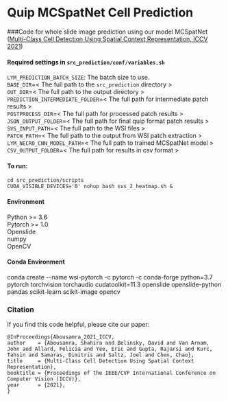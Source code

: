 # Quip MCSpatNet Cell Prediction

###Code for whole slide image prediction using our model MCSpatNet ([Multi-Class Cell Detection Using Spatial Context Representation, ICCV 2021](https://openaccess.thecvf.com/content/ICCV2021/papers/Abousamra_Multi-Class_Cell_Detection_Using_Spatial_Context_Representation_ICCV_2021_paper.pdf)) 


#### Required settings in `src_prediction/conf/variables.sh`

`LYM_PREDICTION_BATCH_SIZE`: The batch size to use.  <br/>
`BASE_DIR`=< The full path to the `src_prediction` directory > <br/>
`OUT_DIR`=< The full path to the output directory > <br/>
`PREDICTION_INTERMEDIATE_FOLDER`=< The full path for intermediate patch results > <br/>
`POSTPROCESS_DIR`=< The full path for processed patch results > <br/>
`JSON_OUTPUT_FOLDER`=< The full path for final quip format patch results > <br/>
`SVS_INPUT_PATH`=< The full path to the WSI files > <br/>
`PATCH_PATH`=< The full path to the output from WSI patch extraction > <br/>
`LYM_NECRO_CNN_MODEL_PATH`=< The full path to trained MCSpatNet model >  <br/>
`CSV_OUTPUT_FOLDER`=< The full path for results in csv format > <br/>

#### To run:<br/>
`cd src_prediction/scripts` <br/> 
`CUDA_VISIBLE_DEVICES='0' nohup bash svs_2_heatmap.sh &` <br/>

#### Environment <br/>
Python >= 3.6 <br/>
Pytorch >= 1.0 <br/>
Openslide <br/>
numpy <br/>
OpenCV <br/>

#### Conda Environment <br/>
conda create --name wsi-pytorch -c pytorch -c conda-forge python=3.7 pytorch torchvision torchaudio cudatoolkit=11.3 openslide openslide-python pandas scikit-learn scikit-image opencv

### Citation ###
If you find this code helpful, please cite our paper:

	@InProceedings{Abousamra_2021_ICCV,
    author    = {Abousamra, Shahira and Belinsky, David and Van Arnam, John and Allard, Felicia and Yee, Eric and Gupta, Rajarsi and Kurc, Tahsin and Samaras, Dimitris and Saltz, Joel and Chen, Chao},  
    title     = {Multi-Class Cell Detection Using Spatial Context Representation},  
    booktitle = {Proceedings of the IEEE/CVF International Conference on Computer Vision (ICCV)},  
    year      = {2021},  
	}
